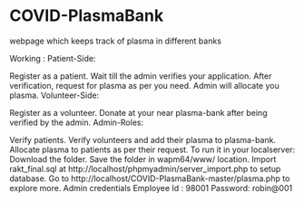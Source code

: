 # COVID-PlasmaBank
webpage which keeps track of plasma in different banks

Working :
Patient-Side:

Register as a patient.
Wait till the admin verifies your application.
After verification, request for plasma as per you need.
Admin will allocate you plasma.
Volunteer-Side:

Register as a volunteer.
Donate at your near plasma-bank after being verified by the admin.
Admin-Roles:

Verify patients.
Verify volunteers and add their plasma to plasma-bank.
Allocate plasma to patients as per their request.
To run it in your localserver:
Download the folder.
Save the folder in wapm64/www/ location.
Import rakt_final.sql at http://localhost/phpmyadmin/server_import.php to setup database.
Go to http://localhost/COVID-PlasmaBank-master/plasma.php to explore more.
Admin credentials
Employee Id : 98001
Password:     robin@001  
